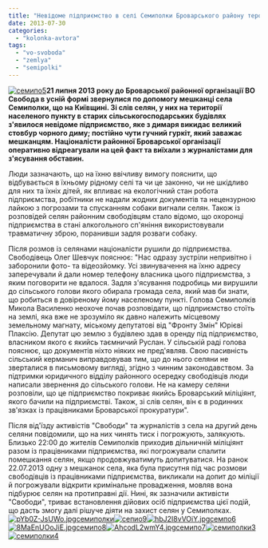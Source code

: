 ```yaml
---
title: "Невідоме підприємство в селі Семиполки Броварського району тероризує селян"
date: 2013-07-30
categories: 
  - "kolonka-avtora"
tags: 
  - "vo-svoboda"
  - "zemlya"
  - "semipolki"
---
```


[![семипо5](https://mpz.brovary.org/wp-content/uploads/2013/07/semipo5.jpg)](https://mpz.brovary.org/wp-content/uploads/2013/07/semipo5.jpg)**21 липня 2013 року до Броварської районної організації ВО Свобода в усній формі звернулися по допомогу мешканці села Семиполки, що на Київщині. Зі слів селян, у них на території населеного пункту в старих сільськогосподарських будівлях з'явилося невідоме підприємство, яке з димаря викидає великий стовбур чорного диму; постійно чути гучний гуркіт, який заважає мешканцям. Націоналісти районної Броварської організації оперативно відреагували на цей факт та виїхали з журналістами для з'ясування обставин.**

Люди зазначають, що на їхню ввічливу вимогу пояснити, що відбувається в їхньому рідному селі та чи це законно, чи не шкідливо для них та їхніх дітей, як впливає на екологічний стан робота підприємства, робітники не надали жодних документів та нецензурною лайкою з погрозами та спусканням собаки вигнали селян. Також із розповідей селян районним свободівцям стало відомо, що охоронці підприємства в стані алкогольного сп'яніння використовували травматичну зброю, поранивши задля розваги собаку.

Після розмов із селянами націоналісти рушили до підприємства. Свободівець Олег Шевчук пояснює: "Нас одразу зустріли непривітно і заборонили фото- та відеозйомку. Усі звинувачення на їхню адресу заперечували й дали номер телефону власника цього підприємства, з яким поговорити не вдалося. Задля з'ясування подробиць ми вирушили до сільського голови якого обирала громада села, який мав би знати, що робиться в довіреному йому населеному пункті. Голова Семиполків Микола Василенко неохоче почав розповідати, що підприємство стоїть на землі, яка вже не зрозуміло як давно належить місцевому земельному магнату, міському депутатові від "Фронту Змін" Юрієві Плаксію. Депутат цю землю з будівлею здав в оренду під підприємство, власником якого є якийсь таємничий Руслан. У сільській раді голова пояснює, що документів ніхто ніяких не пред'являв. Свою пасивність сільський керманич виправдовував тим, що до нього селяни не зверталися в письмовому вигляді, згідно з чинним законодавством. За підтримки юридичного відділу районного осередку свободівців люди написали звернення до сільського голови. Не на камеру селяни розповіли, що це підприємство покриває якийсь Броварський міліціянт, якого бачили на підприємстві. Також, зі слів селян, він є в родинних зв'язках із працівниками Броварської прокуратури".

Після від'їзду активістів "Свободи" та журналістів з села на другий день селяни повідомили, що на них чинять тиск і погрожують, залякують. Близько 22:00 до жителів Семиполків приходив дільничній міліціянт разом із працівниками підприємства, які погрожували спалити помешкання селян, якщо продовжуватимуть допитуватися. На ранок 22.07.2013 одну з мешканок села, яка була присутня під час розмови свободівців із працівниками підприємства, викликали на допит до міліції й погрожували відкрити кримінальне провадження, мовляв вона підбурює селян на протиправні дії. Нині, як зазначили активісти "Свободи", триває встановлення дійових осіб підприємства цієї подій, що дасть змогу далі рішуче діяти на захист селян у Семиполках. [![pYb0Z-JsUWo.jpgсемиполки](https://mpz.brovary.org/wp-content/uploads/2013/07/pYb0Z-JsUWo1.jpgsemipolki1.jpg)](https://mpz.brovary.org/wp-content/uploads/2013/07/pYb0Z-JsUWo1.jpgsemipolki1.jpg)[![сепио9](https://mpz.brovary.org/wp-content/uploads/2013/07/sepio91.jpg)](https://mpz.brovary.org/wp-content/uploads/2013/07/sepio91.jpg)[![hbJ2I8vVOiY.jpgсемпо6](https://mpz.brovary.org/wp-content/uploads/2013/07/hbJ2I8vVOiY1.jpgsempo61.jpg)](https://mpz.brovary.org/wp-content/uploads/2013/07/hbJ2I8vVOiY1.jpgsempo61.jpg)[![8MaEnUOoJiE.jpgсемипо8](https://mpz.brovary.org/wp-content/uploads/2013/07/8MaEnUOoJiE.jpgsemipo8.jpg)](https://mpz.brovary.org/wp-content/uploads/2013/07/8MaEnUOoJiE.jpgsemipo8.jpg)[![AhcodL2wmY4.jpgсемипо7](https://mpz.brovary.org/wp-content/uploads/2013/07/AhcodL2wmY4.jpgsemipo7.jpg)](https://mpz.brovary.org/wp-content/uploads/2013/07/AhcodL2wmY4.jpgsemipo7.jpg)[![семиполки3](https://mpz.brovary.org/wp-content/uploads/2013/07/semipolki3.jpg)](https://mpz.brovary.org/wp-content/uploads/2013/07/semipolki3.jpg)[![семиполки4](https://mpz.brovary.org/wp-content/uploads/2013/07/semipolki4.jpg)](https://mpz.brovary.org/wp-content/uploads/2013/07/semipolki4.jpg)
